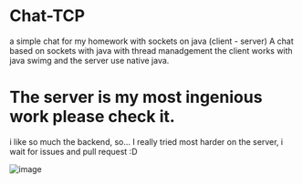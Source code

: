 # Chat-TCP
a simple chat for my homework with sockets on java (client - server)
A chat based on sockets with java with thread manadgement the client works with java swimg and the server use native java.

# The server is my most ingenious work please check it.
i like so much the backend, so... I really tried most harder on the server, i wait for issues and pull request :D


![image](https://user-images.githubusercontent.com/62081821/215393739-69a4de29-d421-4ad7-8acc-fdad16da5129.png)



